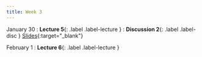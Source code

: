 ```yaml
---
title: Week 3
---
```


January 30
: **Lecture 5**{: .label .label-lecture }
: **Discussion 2**{: .label .label-disc } [Slides](https://docs.google.com/presentation/d/1N9rmwCddQOaFhLRYNVB1EOf-gNHnoOAKL3BMdqVfgIE/edit?usp=sharing){:target="_blank"}


February 1
: **Lecture 6**{: .label .label-lecture }


